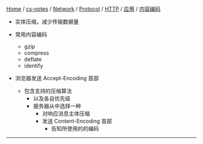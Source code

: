 [Home](https://mengxianbin.github.io) /
[cs-notes](https://mengxianbin.github.io/cs-notes/site) /
[Network](https://mengxianbin.github.io/cs-notes/site/Network) /
[Protocol](https://mengxianbin.github.io/cs-notes/site/Network/Protocol) /
[HTTP](https://mengxianbin.github.io/cs-notes/site/Network/Protocol/HTTP) /
[应用](https://mengxianbin.github.io/cs-notes/site/Network/Protocol/HTTP/%E5%BA%94%E7%94%A8) /
[内容编码](https://mengxianbin.github.io/cs-notes/site/Network/Protocol/HTTP/%E5%BA%94%E7%94%A8/%E5%86%85%E5%AE%B9%E7%BC%96%E7%A0%81)

* 实体压缩，减少传输数据量

* 常用内容编码
    * gzip
    * compress
    * deflate
    * identify

* 浏览器发送 Accept-Encoding 首部
    * 包含支持的压缩算法
        * 以及各自优先级
        * 服务器从中选择一种
            * 对响应消息主体压缩
            * 发送 Content-Encoding 首部
                * 告知所使用的的编码

---
